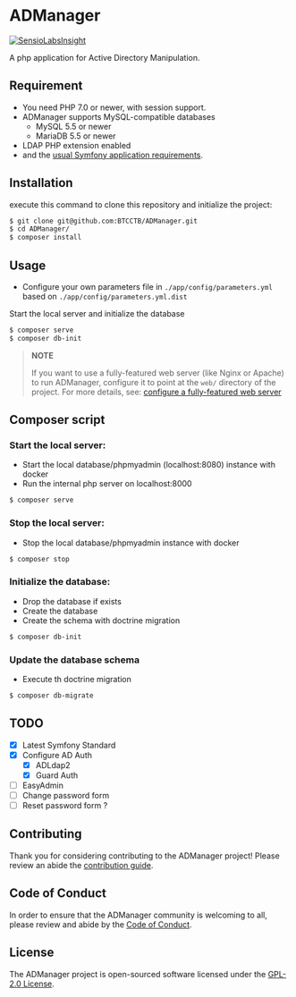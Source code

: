 # ADManager

[![SensioLabsInsight](https://insight.sensiolabs.com/projects/28e7482c-aac0-4fab-8b37-b07609fa8c83/big.png)](https://insight.sensiolabs.com/projects/28e7482c-aac0-4fab-8b37-b07609fa8c83)

A php application for Active Directory Manipulation.

## Requirement
* You need PHP 7.0 or newer, with session support.
* ADManager supports MySQL-compatible databases
    * MySQL 5.5 or newer
    * MariaDB 5.5 or newer
* LDAP PHP extension enabled
* and the [usual Symfony application requirements][1].

## Installation
execute this command to clone this repository and initialize the project:
```bash
$ git clone git@github.com:BTCCTB/ADManager.git
$ cd ADManager/
$ composer install
```

## Usage
* Configure your own parameters file in `./app/config/parameters.yml` based on `./app/config/parameters.yml.dist`

Start the local server and initialize the database
```bash 
$ composer serve
$ composer db-init
```

> **NOTE**
>
> If you want to use a fully-featured web server (like Nginx or Apache) to run
> ADManager, configure it to point at the `web/` directory of the project.
> For more details, see:
> [configure a fully-featured web server][2]

## Composer script
### Start the local server:
* Start the local database/phpmyadmin (localhost:8080) instance with docker
* Run the internal php server on localhost:8000
```bash 
$ composer serve
```

### Stop the local server:
* Stop the local database/phpmyadmin instance with docker
```bash
$ composer stop
```

### Initialize the database:
* Drop the database if exists
* Create the database
* Create the schema with doctrine migration
```bash
$ composer db-init
```

### Update the database schema
* Execute th doctrine migration
```bash
$ composer db-migrate
```

## TODO
- [X] Latest Symfony Standard
- [X] Configure AD Auth
    - [X] ADLdap2
    - [X] Guard Auth
- [ ] EasyAdmin
- [ ] Change password form
- [ ] Reset password form ?

## Contributing

Thank you for considering contributing to the ADManager project! Please review an abide the [contribution guide](docs/CONTRIBUTING.md).

## Code of Conduct

In order to ensure that the ADManager community is welcoming to all, please review and abide by the [Code of Conduct](docs/CODE_OF_CONDUCT.md).

## License

The ADManager project is open-sourced software licensed under the [GPL-2.0 License](LICENSE.md).

[1]: https://symfony.com/doc/current/reference/requirements.html
[2]: https://symfony.com/doc/current/cookbook/configuration/web_server_configuration.html